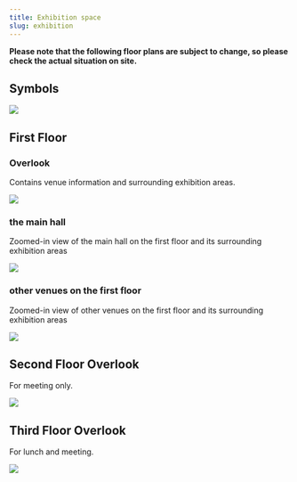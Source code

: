 ```yaml
---
title: Exhibition space
slug: exhibition
---
```


**Please note that the following floor plans are subject to change, so please check the actual situation on site.**

## Symbols

![](/img/exhibition-info.webp)

## First Floor

### Overlook

Contains venue information and surrounding exhibition areas.

![](/img/venue-1F.webp)

### the main hall

Zoomed-in view of the main hall on the first floor and its surrounding exhibition areas

![](/img/venue-1F-1.webp)

### other venues on the first floor

Zoomed-in view of other venues on the first floor and its surrounding exhibition areas

![](/img/venue-1F-2.webp)

## Second Floor Overlook

For meeting only.

![](/img/venue-2F.webp)

## Third Floor Overlook

For lunch and meeting.

![](/img/venue-3F.webp)
